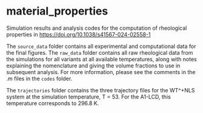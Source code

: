 # material_properties

Simulation results and analysis codes for the computation of rheological properties in https://doi.org/10.1038/s41567-024-02558-1

The `source_data` folder contains all experimental and computational data for the final figures. The `raw_data` folder contains all raw rheological data from the simulations for all variants at all available temperatures, along with notes explaining the nomenclature and giving the volume fractions to use in subsequent analysis. For more information, please see the comments in the .m files in the `codes` folder.

The `trajectories` folder contains the three trajectory files for the WT^+NLS system at the simulation temperature, T = 53. For the A1-LCD, this temperature corresponds to 296.8 K.
